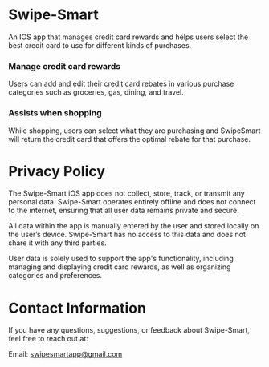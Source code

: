 
# **Swipe-Smart**
An IOS app that manages credit card rewards and helps users select the best credit card to use for different kinds of purchases.

### Manage credit card rewards
Users can add and edit their credit card rebates in various purchase categories such as groceries, gas, dining, and travel.

### Assists when shopping
While shopping, users can select what they are purchasing and SwipeSmart will return the credit card that offers the optimal rebate for that purchase.

# **Privacy Policy**

The Swipe-Smart iOS app does not collect, store, track, or transmit any personal data. Swipe-Smart operates entirely offline and does not connect to the internet, ensuring that all user data remains private and secure.

All data within the app is manually entered by the user and stored locally on the user’s device. Swipe-Smart has no access to this data and does not share it with any third parties.

User data is solely used to support the app's functionality, including managing and displaying credit card rewards, as well as organizing categories and preferences.

# **Contact Information**

If you have any questions, suggestions, or feedback about Swipe-Smart, feel free to reach out at:

Email: swipesmartapp@gmail.com
